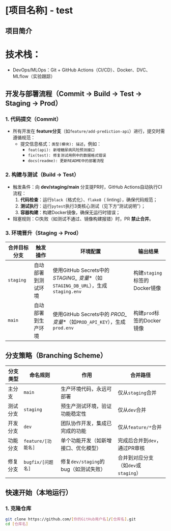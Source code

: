 # [项目名称] - test

## 项目简介
# 技术栈：
  - DevOps/MLOps：Git + GitHub Actions（CI/CD）、Docker、DVC、MLflow（实验跟踪）


## 开发与部署流程（Commit → Build → Test → Staging → Prod）
### 1. 代码提交（Commit）
- 所有开发在 **feature分支**（如`feature/add-prediction-api`）进行，提交时需遵循规范：
  - 提交信息格式：`类型(模块): 描述`，例如：
    - `feat(api): 新增糖尿病风险预测接口`
    - `fix(test): 修复测试用例中的数据格式错误`
    - `docs(readme): 更新README中的部署流程`

### 2. 构建与测试（Build → Test）
- 触发条件：向 **dev/staging/main** 分支提PR时，GitHub Actions自动执行CI流程：
  1. **代码检查**：运行`black`（格式化）、`flake8`（ linting），确保代码规范；
  2. **测试执行**：运行`pytest`执行3类核心测试（见下方“测试说明”）；
  3. **容器构建**：构建Docker镜像，确保无运行时错误；
- 阻塞规则：CI失败（如测试不通过、镜像构建报错）时，PR **禁止合并**。

### 3. 环境晋升（Staging → Prod）
| 合并目标分支 | 触发操作 | 环境配置 | 输出结果 |
|--------------|----------|----------|----------|
| `staging`    | 自动部署到测试环境 | 使用GitHub Secrets中的 **STAGING_* 变量**（如`STAGING_DB_URL`），生成`staging.env` | 构建`staging`标签的Docker镜像 |
| `main`       | 自动部署到生产环境 | 使用GitHub Secrets中的 **PROD_* 变量**（如`PROD_API_KEY`），生成`prod.env` | 构建`prod`标签的Docker镜像 |


## 分支策略（Branching Scheme）
| 分支类型   | 命名规则          | 作用                                  | 合并路径                          |
|------------|-------------------|---------------------------------------|-----------------------------------|
| 主分支     | `main`            | 生产环境代码，永远可部署              | 仅从`staging`合并                 |
| 测试分支   | `staging`         | 预生产测试环境，验证功能稳定性        | 仅从`dev`合并                     |
| 开发分支   | `dev`             | 团队协作开发，集成已完成的功能        | 仅从`feature/*`合并               |
| 功能分支   | `feature/[功能名]`| 单个功能开发（如新增接口、优化模型）  | 完成后合并到`dev`，通过PR审核      |
| 修复分支   | `bugfix/[问题名]`  | 修复`dev/staging`的bug（如测试失败）  | 合并到对应分支（如`dev`或`staging`）|



## 快速开始（本地运行）
### 1. 克隆仓库
```bash
git clone https://github.com/[你的GitHub用户名]/[仓库名].git
cd [仓库名]
